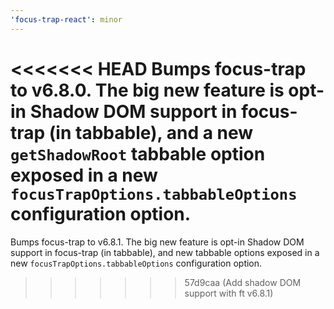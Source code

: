 ```yaml
---
'focus-trap-react': minor
---
```


<<<<<<< HEAD
Bumps focus-trap to v6.8.0. The big new feature is opt-in Shadow DOM support in focus-trap (in tabbable), and a new `getShadowRoot` tabbable option exposed in a new `focusTrapOptions.tabbableOptions` configuration option.
=======
Bumps focus-trap to v6.8.1. The big new feature is opt-in Shadow DOM support in focus-trap (in tabbable), and new tabbable options exposed in a new `focusTrapOptions.tabbableOptions` configuration option.
>>>>>>> 57d9caa (Add shadow DOM support with ft v6.8.1)
